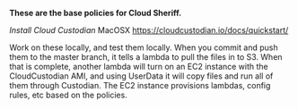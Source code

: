 **These are the base policies for Cloud Sheriff.**

*Install Cloud Custodian*
MacOSX
https://cloudcustodian.io/docs/quickstart/

Work on these locally, and test them locally. When you commit and push them to the master branch, it tells a lambda to pull the files in to S3. When that is complete, another lambda will turn on an EC2 instance with the CloudCustodian AMI, and using UserData it will copy files and run all of them through Custodian. The EC2 instance provisions lambdas, config rules, etc based on the policies.
